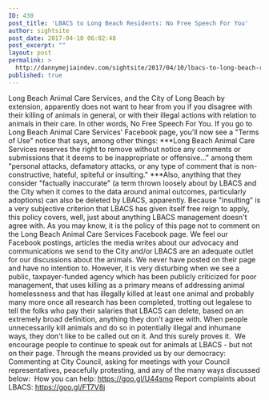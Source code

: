 ```yaml
---
ID: 430
post_title: 'LBACS to Long Beach Residents: No Free Speech For You'
author: sightsite
post_date: 2017-04-10 06:02:48
post_excerpt: ""
layout: post
permalink: >
  http://dannymejiaindev.com/sightsite/2017/04/10/lbacs-to-long-beach-residents-no-free-speech-for-you/
published: true
---
```

Long Beach Animal Care Services, and the City of Long Beach by extension, apparently does not want to hear from you if you disagree with their killing of animals in general, or with their illegal actions with relation to animals in their care. In other words, No Free Speech For You. If you go to Long Beach Animal Care Services' Facebook page, you'll now see a "Terms of Use" notice that says, among other things: ***Long Beach Animal Care Services reserves the right to remove without notice any comments or submissions that it deems to be inappropriate or offensive..." among them "personal attacks, defamatory attacks, or any type of comment that is non-constructive, hateful, spiteful or insulting." ***Also, anything that they consider "factually inaccurate" (a term thrown loosely about by LBACS and the City when it comes to the data around animal outcomes, particularly adoptions) can also be deleted by LBACS, apparently. Because "insulting" is a very subjective criterion that LBACS has given itself free reign to apply, this policy covers, well, just about anything LBACS management doesn't agree with. As you may know, it is the policy of this page not to comment on the Long Beach Animal Care Services Facebook page. We feel our Facebook postings, articles the media writes about our advocacy and communications we send to the City and/or LBACS are an adequate outlet for our discussions about the animals. We never have posted on their page and have no intention to. However, it is very disturbing when we see a public, taxpayer-funded agency which has been publicly criticized for poor management, that uses killing as a primary means of addressing animal homelessness and that has illegally killed at least one animal and probably many more once all research has been completed, trotting out legalese to tell the folks who pay their salaries that LBACS can delete, based on an extremely broad definition, anything they don't agree with. When people unnecessarily kill animals and do so in potentially illegal and inhumane ways, they don't like to be called out on it. And this surely proves it. ​ We encourage people to continue to speak out for animals at LBACS - but not on their page. Through the means provided us by our democracy: Commenting at City Council, asking for meetings with your Council representatives, peacefully protesting, and any of the many ways discussed below: ​ How you can help: <a title="" href="https://l.facebook.com/l.php?u=https%3A%2F%2Fgoo.gl%2FU44smo&h=OAQHy2JTBAQGHut5C7C2qY6k8EQLxQMuqAG6L2ofZLG7IOw&enc=AZOZcXEfNYSUcQqgOUHUV5o18uMq7S0n_BhOV7GxapH9totesf3zmSPuSPiMAsTIiqgM0psEyxTVLzsXwcih_O4ZCwFa64XJ_pfEc09VDQ4w1EHU88zjjaK-OxDXXjetHu73Wspmv7F0aP3SJqVzwVbdE5-3Eeo6jwXt9Qx78VR5izp3_-NJMesF1IMJT6NU4z58z5R3Lsh4FinXOWY-6yrv&s=1" target="_blank">https://goo.gl/U44smo</a> Report complaints about LBACS: <a title="" href="https://goo.gl/FT7V8j" target="_blank">https://goo.gl/FT7V8j</a>